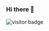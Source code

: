 ### Hi there 👋

![visitor badge](https://visitor-badge.glitch.me/badge?page_id=danialhamedi.visitor-badge&left_color=blue&right_color=green) 
